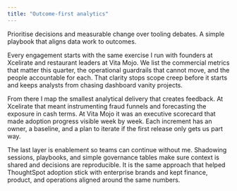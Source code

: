 ```yaml
---
title: "Outcome-first analytics"
---
```


Prioritise decisions and measurable change over tooling debates. A simple playbook that aligns data work to outcomes.

Every engagement starts with the same exercise I run with founders at Xcelirate and restaurant leaders at Vita Mojo. We list the commercial metrics that matter this quarter, the operational guardrails that cannot move, and the people accountable for each. That clarity stops scope creep before it starts and keeps analysts from chasing dashboard vanity projects.

From there I map the smallest analytical delivery that creates feedback. At Xcelirate that meant instrumenting fraud funnels and forecasting the exposure in cash terms. At Vita Mojo it was an executive scorecard that made adoption progress visible week by week. Each increment has an owner, a baseline, and a plan to iterate if the first release only gets us part way.

The last layer is enablement so teams can continue without me. Shadowing sessions, playbooks, and simple governance tables make sure context is shared and decisions are reproducible. It is the same approach that helped ThoughtSpot adoption stick with enterprise brands and kept finance, product, and operations aligned around the same numbers.

